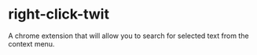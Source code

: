 right-click-twit
================

A chrome extension that will allow you to search for selected text from the context menu.
